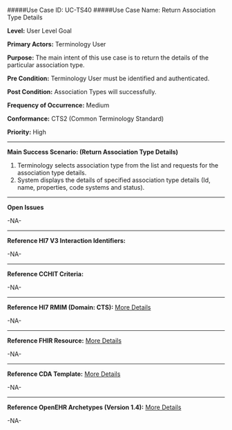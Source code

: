 #####Use Case ID: UC-TS40
#####Use Case Name: Return Association Type Details

**Level:**                     User Level Goal

**Primary Actors:**            Terminology User  

**Purpose:**                   The main intent of this use case is to return the details of the particular association type.

**Pre Condition:**             Terminology User must be identified and authenticated. 

**Post Condition:**            Association Types will successfully.

**Frequency of Occurrence:**   Medium

**Conformance:**             	 CTS2 (Common Terminology Standard)

**Priority:**                  High
__________________________________________________________
**Main Success Scenario: (Return Association Type Details)**

1.	Terminology selects association type from the list and requests for the association type details.
2.	System displays the details of specified association type details (Id, name, properties, code systems and status).

_______________________________________________________________
**Open Issues**

-NA-
_______________________________________________________________
**Reference Hl7 V3 Interaction Identifiers:**

-NA-
_______________________________________________________________
**Reference CCHIT Criteria:**

-NA-

_______________________________________________________________
**Reference Hl7 RMIM (Domain: CTS):** [More Details](http://www.hl7.org/implement/standards/product_brief.cfm?product_id=306)

-NA-

_______________________________________________________________
**Reference FHIR Resource:** [More Details](http://www.hl7.org/implement/standards/fhir/resourcelist.html)

-NA-
_______________________________________________________________
**Reference CDA Template:** [More Details](http://www.hl7.org/Special/committees/structure/index.cfm)

-NA-
_______________________________________________________________
**Reference OpenEHR Archetypes (Version 1.4):** [More Details](http://www.openehr.org/ckm/)

-NA-


